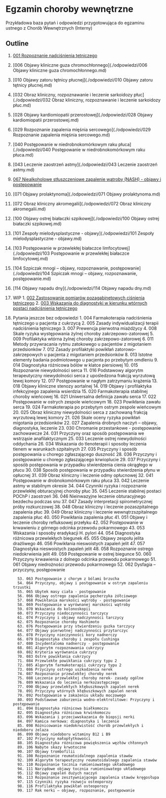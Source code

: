 # Egzamin choroby wewnętrzne

Przykładowa baza pytań i odpowiedzi przygotowująca do egzaminu ustnego z Chorób Wewnętrznych (Interny)



## Outline

1. [001 Rozpoznanie nadciśnienia tętniczego](./odpowiedzi/001-rozpoznawanie-nadcisnienia-tetniczego.md)
2. [006 Objawy kliniczne guza chromochłonnego](./odpowiedzi/006 Objawy kliniczne guza chromochłonnego.md)
3. [010 Objawy zatoru tętnicy płucnej](./odpowiedzi/010 Objawy zatoru tętnicy płucnej.md)
4. [032 Obraz kliniczny, rozpoznawanie i leczenie sarkoidozy płuc](./odpowiedzi/032 Obraz kliniczny, rozpoznawanie i leczenie sarkoidozy płuc.md)
5. [028 Objawy kardiomiopatii przerostowej](./odpowiedzi/028 Objawy kardiomiopatii przerostowej.md)
6. [029 Rozpoznanie zapalenia mięśnia sercowego](./odpowiedzi/029 Rozpoznanie zapalenia mięśnia sercowego.md)
7. [040 Postępowanie w niedrobnokomórkowym raku płuca](./odpowiedzi/040 Postępowanie w niedrobnokomórkowym raku płuca.md)
8. [043 Leczenie zaostrzeń astmy](./odpowiedzi/043 Leczenie zaostrzeń astmy.md)
9. [067 Niealkoholowe stłuszczeniowe zapalenie wątroby (NASH) - objawy i postępowanie](./odpowiedzi/067-nash.md)
10. [071 Objawy prolaktynoma](./odpowiedzi/071 Objawy prolaktynoma.md)
11. [072 Obraz kliniczny akromegalii](./odpowiedzi/072 Obraz kliniczny akromegalii.md)
12. [100 Objawy ostrej białaczki szpikowej](./odpowiedzi/100 Objawy ostrej białaczki szpikowej.md)
13. [101 Zespoły mielodysplastyczne - objawy](./odpowiedzi/101 Zespoły mielodysplastyczne - objawy.md)
14. [103 Postępowanie w przewlekłej białaczce limfocytowej](./odpowiedzi/103 Postępowanie w przewlekłej białaczce limfocytowej.md)
15. [104 Szpiczak mnogi – objawy, rozpoznawanie, postępowanie](./odpowiedzi/104 Szpiczak mnogi – objawy, rozpoznawanie, postępowanie.md)
16. [114 Objawy napadu dny](./odpowiedzi/114 Objawy napadu dny.md)
17. WIP
          1. [002 Zastosowanie pomiarów pozagabinetowych ciśnienia tętniczego](./odpowiedzi/002-pomiary-pozagabinetowe-bp.md)
          2. [003 Wskazania do diagnostyki w kierunku wtórnych postaci nadciśnienia tętniczego](./odpowiedzi/003-wskazania-do-diagnostyki-wtornych-postaci-nt.md)
18. Pytania jeszcze bez odpowiedzi
          1. 004 Farmakoterapia nadciśnienia tętniczego u pacjenta z cukrzycą
          2. 005 Zasady indywidualizacji terapii nadciśnienia tętniczego
          3. 007 Prewencja pierwotna miażdżycy
          4. 008 Skale ryzyka występowania żylnej choroby zakrzepowo-zatorowej
          5. 009 Profilaktyka wtórna żylnej choroby zakrzepowo-zatorowej
          6. 011 Metody przywracania rytmu zatokowego u pacjentów z migotaniem przedsionków
          7. 012 Zasady profilaktyki powikłań zatorowo-zakrzepowych u pacjenta z migotaniem
              przedsionków
          8. 013 Istotne elementy badania podmiotowego u pacjenta po przebytym omdleniu
          9. 014 Diagnostyka różnicowa bólów w klatce piersiowej
          10. 015 Rozpoznanie niewydolności serca
          11. 016 Podstawowy algorytm terapeutyczny niewydolności serca z upośledzona frakcją
                 wyrzutową lewej komory
          12. 017 Postępowanie w nagłym zatrzymaniu krążenia
          13. 018 Objawy kliniczne stenozy aortalnej
          14. 019 Objawy i profilaktyka infekcyjnego zapalenia wsierdzia
          15. 020 Farmakoterapia stabilnej choroby wieńcowej
          16. 021 Uniwersalna definicja zawału serca
          17. 022 Postępowanie w ostrych zespole wieńcowym
          18. 023 Powikłania zawału serca
          19. 024 Farmakoterapia po przebytym ostrym zespole wieńcowym
          20. 025 Obraz kliniczny niewydolności serca z zachowaną frakcją wyrzutową lewej komory
          21. 026 Skale oceny ryzyka powikłań migotania przedsionków
          22. 027 Zapalenia drobnych naczyń – objawy, diagnostyka, leczenie
          23. 030 Chromanie przestankowe - postępowanie zachowawcze
          24. 031 Przyczyny oraz sposób postępowania we wstrząsie anafilaktycznym
          25. 033 Leczenie ostrej niewydolności oddychania
          26. 034 Wskazania do tlenoterapii i sposoby leczenia tlenem w warunkach szpitalnych
          27. 035 Przyczyny i sposób postępowania u chorego zgłaszającego duszność
          28. 036 Przyczyny i postępowanie u chorego zgłaszającego krwioplucie
          29. 037 Przyczyny i sposób postępowania w przypadku stwierdzenia cienia okrągłego w płucu
          30. 038 Sposób postępowania w przypadku stwierdzenia płynu w opłucnej
          31. 039 Obraz kliniczny i leczenie odmy opłucnowej
          32. 041 Postępowanie w drobnokomórkowym raku płuca
          33. 042 Leczenie astmy w stabilnym okresie
          34. 044 Czynniki ryzyka i rozpoznanie przewlekłej obturacyjnej choroby płuc
          35. 045 Leczenie stabilnej postaci POChP i zaostrzeń
          36. 046 Nieinwazyjne leczenie obturacyjnego bezdechu podczas snu
          37. 047 Zasady interpretacji spirometrycznej próby rozkurczowej
          38. 048 Obraz kliniczny i leczenie pozaszpitalnego zapalenia płuc
          39. 049 Obraz kliniczny i leczenie wewnątrzszpitalnego zapalenia płuc
          40. 050 Powikłania zapalenia płuc
          41. 051 Objawy i leczenie choroby refluksowej przełyku
          42. 052 Postępowanie w krwawieniu z górnego odcinka przewodu pokarmowego
          43. 053 Wskazania i sposoby eradykacji H. pylori
          44. 054 Diagnostyka różnicowa przewlekłych biegunek
          45. 055 Objawy zespołu jelita drażliwego
          46. 056 Powikłania nieswoistych zapaleń jelit
          47. 057 Diagnostyka nieswoistych zapaleń jelit
          48. 058 Rozpoznanie ostrego niedokrwienia jelit
          49. 059 Postępowanie w ostrej biegunce
          50. 060 Przyczyny krwawienia z dolnego odcinka przewodu pokarmowego
          51. 061 Objawy niedrożności przewodu pokarmowego
          52. 062 Dysfagia – przyczyny, postępowanie

          53. 063 Postępowanie z chorym z bólami brzucha
          54. 064 Przyczyny, objawy i postępowanie w ostrym zapaleniu trzustki
          55. 065 Ubytek masy ciała - postępowanie
          56. 066 Objawy ostrego zapalenia pęcherzyka żółciowego
          57. 068 Powikłania marskości wątroby - postępowanie
          58. 069 Postępowanie w wyrównanej marskości wątroby
          59. 070 Wskazania do kolonoskopii
          60. 073 Przyczyny niedoczynności tarczycy
          61. 074 Przyczyny i objawy nadczynności tarczycy
          62. 075 Rozpoznanie choroby Hashimoto
          63. 076 Postępowanie przy stwierdzeniu guzka tarczycy
          64. 077 Objawy pierwotnej nadczynności przytarczyc
          65. 078 Przyczyny nieczynności kory nadnerczy
          66. 079 Diagnostyka choroby i zespołu Cushinga
          67. 080 Incydentaloma nadnerczy - postępowanie
          68. 081 Algorytm rozpoznawania cukrzycy
          69. 082 Kryteria wyrównania cukrzycy
          70. 083 Ostre powikłania cukrzycy
          71. 084 Przewlekłe powikłania cukrzycy typu 2
          72. 085 Algorytm farmakoterapii cukrzycy typu 2
          73. 086 Przyczyny ostrego uszkodzenia nerek
          74. 087 Rozpoznanie przewlekłej choroby nerek
          75. 088 Leczenie przewlekłej choroby nerek- zasady ogólne
          76. 089 Wskazania do leczenia nerkozastępczego
          77. 090 Objawy przewlekłych kłębuszkowych zapaleń nerek
          78. 091 Przyczyny wtórnych kłębuszkowych zapaleń nerek
          79. 092 Postępowanie w zakażeniu układu moczowego
          80. 093 Podstawowe zaburzenia wodno-elektrolitowe: Przyczyny i postępowanie
          81. 094 Diagnostyka różnicowa białkomoczu
          82. 095 Diagnostyka różnicowa krwinkomoczu
          83. 096 Wskazania i przeciwwskazania do biopsji nerki
          84. 097 Kamica nerkowa: diagnostyka i leczenie
          85. 098 Różnicowanie niedokrwistość chorób przewlekłych i niedoboru żelaza
          86. 099 Objawy niedoboru witaminy B12 i B9
          87. 102 Przyczyny małopłytkowości
          88. 105 Diagnostyka różnicowa powiększenia węzłów chłonnych
          89. 106 Nabyte skazy krwotoczne
          90. 107 Objawy trombofilii
          91. 108 Rozpoznanie reumatoidalnego zapalenia stawów
          92. 109 Algorytm terapeutyczny reumatoidalnego zapalenia stawów
          93. 110 Rozpoznanie tocznia rumieniowatego układowego
          94. 111 Narządowe objawy tocznia rumieniowatego układowego
          95. 112 Objawy zapaleń dużych naczyń
          96. 113 Rozpoznanie zesztywniającego zapalenia stawów kręgosłupa
          97. 115 Czynniki ryzyka rozwoju osteoporozy
          98. 116 Profilaktyka powikłań osteoporozy
          99. 117 Rak nerki – objawy, rozpoznanie, postępowanie
